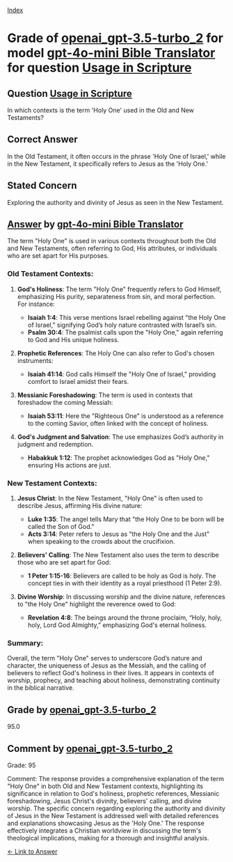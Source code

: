 
[Index](../../../../index.md)
# Grade of [openai_gpt-3.5-turbo_2](../../../grading_models/openai_gpt-3.5-turbo_2.md) for model [gpt-4o-mini Bible Translator](../../../answering_models/gpt-4o-mini_Bible_Translator.md) for question [Usage in Scripture](../../../questions/Usage_in_Scripture.md)

## Question [Usage in Scripture](../../../questions/Usage_in_Scripture.md)
In which contexts is the term 'Holy One' used in the Old and New Testaments?

## Correct Answer
In the Old Testament, it often occurs in the phrase 'Holy One of Israel,' while in the New Testament, it specifically refers to Jesus as the 'Holy One.'

## Stated Concern
Exploring the authority and divinity of Jesus as seen in the New Testament.

## [Answer](../Usage_in_Scripture.md) by [gpt-4o-mini Bible Translator](../../../answering_models/gpt-4o-mini_Bible_Translator.md)
The term "Holy One" is used in various contexts throughout both the Old and New Testaments, often referring to God, His attributes, or individuals who are set apart for His purposes.

### Old Testament Contexts:

1. **God's Holiness**: The term "Holy One" frequently refers to God Himself, emphasizing His purity, separateness from sin, and moral perfection. For instance:
   - **Isaiah 1:4**: This verse mentions Israel rebelling against "the Holy One of Israel," signifying God’s holy nature contrasted with Israel’s sin.
   - **Psalm 30:4**: The psalmist calls upon the "Holy One," again referring to God and His unique holiness.

2. **Prophetic References**: The Holy One can also refer to God's chosen instruments:
   - **Isaiah 41:14**: God calls Himself the "Holy One of Israel," providing comfort to Israel amidst their fears.

3. **Messianic Foreshadowing**: The term is used in contexts that foreshadow the coming Messiah:
   - **Isaiah 53:11**: Here the "Righteous One" is understood as a reference to the coming Savior, often linked with the concept of holiness.

4. **God's Judgment and Salvation**: The use emphasizes God’s authority in judgment and redemption.
   - **Habakkuk 1:12**: The prophet acknowledges God as "Holy One," ensuring His actions are just.

### New Testament Contexts:

1. **Jesus Christ**: In the New Testament, "Holy One" is often used to describe Jesus, affirming His divine nature:
   - **Luke 1:35**: The angel tells Mary that "the Holy One to be born will be called the Son of God."
   - **Acts 3:14**: Peter refers to Jesus as "the Holy One and the Just" when speaking to the crowds about the crucifixion.

2. **Believers' Calling**: The New Testament also uses the term to describe those who are set apart for God:
   - **1 Peter 1:15-16**: Believers are called to be holy as God is holy. The concept ties in with their identity as a royal priesthood (1 Peter 2:9).

3. **Divine Worship**: In discussing worship and the divine nature, references to "the Holy One" highlight the reverence owed to God:
   - **Revelation 4:8**: The beings around the throne proclaim, “Holy, holy, holy, Lord God Almighty,” emphasizing God's eternal holiness.

### Summary:
Overall, the term "Holy One" serves to underscore God’s nature and character, the uniqueness of Jesus as the Messiah, and the calling of believers to reflect God's holiness in their lives. It appears in contexts of worship, prophecy, and teaching about holiness, demonstrating continuity in the biblical narrative.

## Grade by [openai_gpt-3.5-turbo_2](../../../grading_models/openai_gpt-3.5-turbo_2.md)
95.0

## Comment by [openai_gpt-3.5-turbo_2](../../../grading_models/openai_gpt-3.5-turbo_2.md)
Grade: 95

Comment: The response provides a comprehensive explanation of the term "Holy One" in both Old and New Testament contexts, highlighting its significance in relation to God's holiness, prophetic references, Messianic foreshadowing, Jesus Christ's divinity, believers' calling, and divine worship. The specific concern regarding exploring the authority and divinity of Jesus in the New Testament is addressed well with detailed references and explanations showcasing Jesus as the 'Holy One.' The response effectively integrates a Christian worldview in discussing the term's theological implications, making for a thorough and insightful analysis.

[&lt;- Link to Answer](../Usage_in_Scripture.md)
